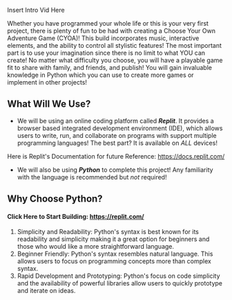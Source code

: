 Insert Intro Vid Here

Whether you have programmed your whole life or this is your very first project, there is plenty of fun to be had with creating a Choose Your Own Adventure Game (CYOA)! This build incorporates music, interactive elements, and the ability to control all stylistic features! The most important part is to use your imagination since there is no limit to what YOU can create! No matter what difficulty you choose, you will have a playable game fit to share with family, and friends, and publish! You will gain invaluable knowledge in Python which you can use to create more games or implement in other projects!

## What Will We Use?

- We will be using an online coding platform called ***Replit***. It provides a browser based integrated development environment (IDE), which allows users to write, run, and collaborate on programs with support multiple programming languages! The best part? It is available on *ALL* devices!

Here is Replit's Documentation for future Reference: https://docs.replit.com/

- We will also be using ***Python*** to complete this project! Any familiarity with the language is recommended but *not* required!


## Why Choose Python?

#### Click Here to Start Building: https://replit.com/

1. Simplicity and Readability: Python's syntax is best known for its readability and simplicity making it a great option for beginners and those who would like a more straightforward language. 
2. Beginner Friendly: Python's syntax resembles natural language. This allows users to focus on programming concepts more than complex syntax. 
3. Rapid Development and Prototyping: Python's focus on code simplicity and the availability of powerful libraries allow users to quickly prototype and iterate on ideas.
